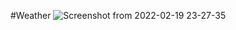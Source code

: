 #Weather
![Screenshot from 2022-02-19 23-27-35](https://user-images.githubusercontent.com/34967675/154819705-4b7fff32-fcda-4497-a928-652f6e1d8b20.png)
